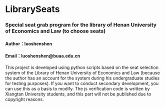 # LibrarySeats
<h3>Special seat grab program for the library of Henan University of Economics and Law (to choose seats)</h3>
<h4>Author：luoshenshen</h4>
<h4>Email：luoshenshen@buaa.edu.cn</h4>
This project is developed using python scripts based on the seat selection system of the Library of Henan University of Economics and Law (because the author has an account for the system during his undergraduate studies for testing purposes). If you want to conduct secondary development, you can use this as a basis to modify.
The js verification code is written by Xiangtan University students, and this part will not be published due to copyright reasons.